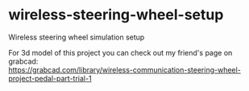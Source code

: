 # wireless-steering-wheel-setup
 Wireless steering wheel simulation setup

For 3d model of this project you can check out my friend's page on grabcad: <br>
https://grabcad.com/library/wireless-communication-steering-wheel-project-pedal-part-trial-1
